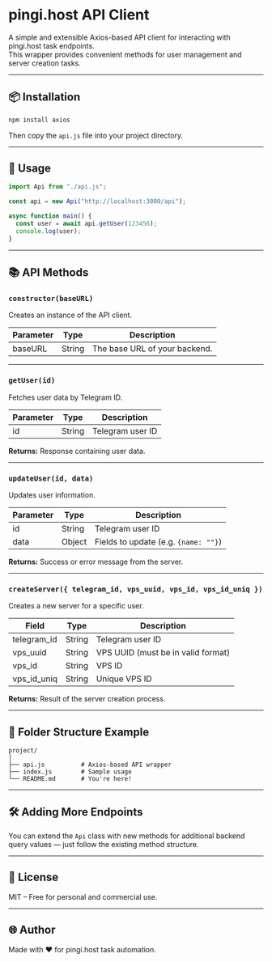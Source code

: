 # pingi.host API Client

A simple and extensible Axios-based API client for interacting with pingi.host task endpoints.  
This wrapper provides convenient methods for user management and server creation tasks.

---

## 📦 Installation

```bash
npm install axios
```

Then copy the `api.js` file into your project directory.

---

## 🚀 Usage

```js
import Api from "./api.js";

const api = new Api("http://localhost:3000/api");

async function main() {
  const user = await api.getUser(123456);
  console.log(user);
}
```

---

## 📚 API Methods

### `constructor(baseURL)`

Creates an instance of the API client.

| Parameter | Type   | Description                   |
| --------- | ------ | ----------------------------- |
| baseURL   | String | The base URL of your backend. |

---

### `getUser(id)`

Fetches user data by Telegram ID.

| Parameter | Type   | Description      |
| --------- | ------ | ---------------- |
| id        | String | Telegram user ID |

**Returns:** Response containing user data.

---

### `updateUser(id, data)`

Updates user information.

| Parameter | Type   | Description                          |
| --------- | ------ | ------------------------------------ |
| id        | String | Telegram user ID                     |
| data      | Object | Fields to update (e.g. `{name: ""}`) |

**Returns:** Success or error message from the server.

---

### `createServer({ telegram_id, vps_uuid, vps_id, vps_id_uniq })`

Creates a new server for a specific user.

| Field       | Type   | Description                        |
| ----------- | ------ | ---------------------------------- |
| telegram_id | String | Telegram user ID                   |
| vps_uuid    | String | VPS UUID (must be in valid format) |
| vps_id      | String | VPS ID                             |
| vps_id_uniq | String | Unique VPS ID                      |

**Returns:** Result of the server creation process.

---

## 📁 Folder Structure Example

```
project/
│
├── api.js          # Axios-based API wrapper
├── index.js        # Sample usage
└── README.md       # You're here!
```

---

## 🛠️ Adding More Endpoints

You can extend the `Api` class with new methods for additional backend query values — just follow the existing method structure.

---

## 📄 License

MIT – Free for personal and commercial use.

---

## 🌐 Author

Made with ❤️ for pingi.host task automation.
